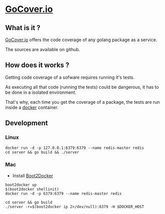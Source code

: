 [GoCover.io](http://gocover.io)
===============================


What is it ?
------------

[GoCover.io](http://gocover.io) offers the code coverage of any golang package as a service.

The sources are available on github.

How does it works ?
-------------------

Getting code coverage of a sofware requires running it's tests.

As executing all that code (running the tests) could be dangerous, it has to be done in a isolated environment.

That's why, each time you get the coverage of a package, the tests are run inside a [docker](http://docker.io) container.

Development
-----------

### Linux 

```console
docker run -d -p 127.0.0.1:6379:6379 --name redis-master redis
cd server && go build && ./server
```

### Mac

* Install [Boot2Docker](https://github.com/boot2docker/boot2docker)

```console
boot2docker up
$(boot2docker shellinit)
docker run -d -p 6379:6379 --name redis-master redis

cd server && go build
./server -r=$(boot2docker ip 2>/dev/null):6379 -H $DOCKER_HOST
```

